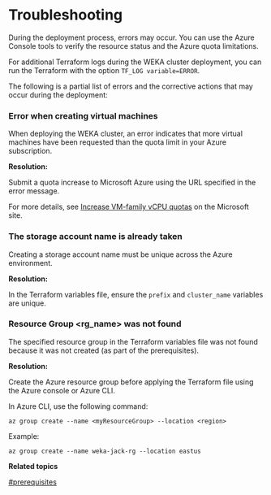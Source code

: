 # Troubleshooting



During the deployment process, errors may occur. You can use the Azure Console tools to verify the resource status and the Azure quota limitations.

For additional Terraform logs during the WEKA cluster deployment, you can run the Terraform with the option `TF_LOG variable=ERROR`.

The following is a partial list of errors and the corrective actions that may occur during the deployment:

### Error when creating virtual machines

When deploying the WEKA cluster, an error indicates that more virtual machines have been requested than the quota limit in your Azure subscription.

**Resolution:**

Submit a quota increase to Microsoft Azure using the URL specified in the error message.

For more details, see [Increase VM-family vCPU quotas](https://learn.microsoft.com/en-us/azure/quotas/per-vm-quota-requests) on the Microsoft site.

### The storage account name is already taken

Creating a storage account name must be unique across the Azure environment.

**Resolution:**

In the Terraform variables file, ensure the `prefix` and `cluster_name` variables are unique.&#x20;

### Resource Group \<rg\_name> was not found

The specified resource group in the Terraform variables file was not found because it was not created (as part of the prerequisites).

**Resolution:**

Create the Azure resource group before applying the Terraform file using the Azure console or Azure CLI.

In Azure CLI, use the following command:

`az group create --name <myResourceGroup> --location <region>`

Example:

`az group create --name weka-jack-rg --location eastus`



**Related topics**

[#prerequisites](deployment-on-azure-using-terraform.md#prerequisites "mention")
